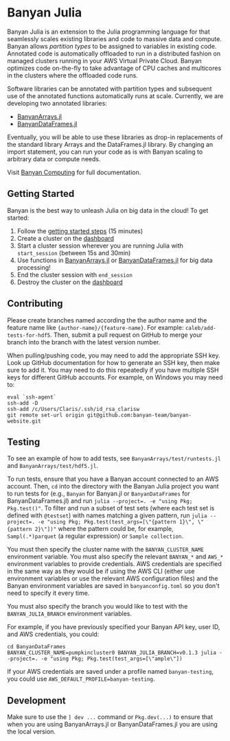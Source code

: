 # Banyan Julia

Banyan Julia is an extension to the Julia programming language for that seamlessly scales existing libraries and code to massive data and compute. Banyan allows _partition types_ to be assigned to variables in existing code. Annotated code is automatically offloaded to run in a distributed fashion on managed clusters running in your AWS Virtual Private Cloud. Banyan optimizes code on-the-fly to take advantage of CPU caches and multicores in the clusters where the offloaded code runs.

Software libraries can be annotated with partition types and subsequent use of the annotated functions automatically runs at scale. Currently, we are developing two annotated libraries:

- [BanyanArrays.jl](https://www.banyancomputing.com/banyan-arrays-jl-docs)
- [BanyanDataFrames.jl](https://www.banyancomputing.com/banyan-data-frames-jl-docs)

Eventually, you will be able to use these libraries as drop-in replacements of the standard library Arrays and the DataFrames.jl library. By changing an import statement, you can run your code as is with Banyan scaling to arbitrary data or compute needs.

Visit [Banyan Computing](https://www.banyancomputing.com/resources/) for full documentation.

## Getting Started

Banyan is the best way to unleash Julia on big data in the cloud! To get started:

1. Follow the [getting started steps](banyancomputing.com/getting-started) (15 minutes)
2. Create a cluster on the [dashboard](banyancomputing.com/dashboard)
3. Start a cluster session wherever you are running Julia with `start_session` (between 15s and 30min)
4. Use functions in [BanyanArrays.jl](https://www.banyancomputing.com/banyan-arrays-jl-docs) or [BanyanDataFrames.jl](https://www.banyancomputing.com/banyan-data-frames-jl-docs) for big data processing!
5. End the cluster session with `end_session`
6. Destroy the cluster on the [dashboard](banyancomputing.com/dashboard)

## Contributing

Please create branches named according the the author name and the feature name
like `{author-name}/{feature-name}`. For example: `caleb/add-tests-for-hdf5`.
Then, submit a pull request on GitHub to merge your branch into the branch with
the latest version number.

When pulling/pushing code, you may need to add the appropriate SSH key. Look
up GitHub documentation for how to generate an SSH key, then make sure to add
it. You may need to do this repeatedly if you have multiple SSH keys for
different GitHub accounts. For example, on Windows you may need to:

```
eval `ssh-agent`
ssh-add -D
ssh-add /c/Users/Claris/.ssh/id_rsa_clarisw
git remote set-url origin git@github.com:banyan-team/banyan-website.git
```

## Testing

To see an example of how to add tests, see `BanyanArrays/test/runtests.jl` and `BanyanArrays/test/hdf5.jl`.

To run tests, ensure that you have a Banyan account connected to an AWS account.
Then, `cd` into the directory with the Banyan Julia project you want to run
tests for (e.g., `Banyan` for Banyan.jl or `BanyanDataFrames` for
BanyanDataFrames.jl) and run `julia --project=. -e "using Pkg; Pkg.test()"`.
To filter and run a subset of test sets (where each test set is defined with
`@testset`) with names matching a given pattern, run
`julia --project=. -e "using Pkg; Pkg.test(test_args=[\"{pattern 1}\", \"{pattern 2}\"])"` where
the pattern could be, for example, `Sampl(.*)parquet` (a regular expression)
or `Sample collection`.

You must then specify the cluster name with the `BANYAN_CLUSTER_NAME`
environment variable. You must also specify the relevant `BANYAN_*`
and `AWS_*` environment variables to provide credentials. AWS
credentials are specified in the same way as they would be if using
the AWS CLI (either use environment variables or use the relevant
AWS configuration files) and the Banyan environment variables
are saved in `banyanconfig.toml` so you don't need to specify it
every time.

You must also specify the branch you would like to test with the `BANYAN_JULIA_BRANCH`
environment variables.

For example, if you have previously specified your Banyan API key, user ID, and AWS credentials, you could:

```
cd BanyanDataFrames
BANYAN_CLUSTER_NAME=pumpkincluster0 BANYAN_JULIA_BRANCH=v0.1.3 julia --project=. -e "using Pkg; Pkg.test(test_args=[\"ample\"])
```

If your AWS credentials are saved under a profile named `banyan-testing`, you could use `AWS_DEFAULT_PROFILE=banyan-testing`.

## Development

Make sure to use the `] dev ...` command or `Pkg.dev(...)` to ensure that when you
are using BanyanArrays.jl or BanyanDataFrames.jl you are using the local version.
